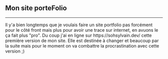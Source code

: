 ## Mon site porteFolio
<hr>
Il y'a bien longtemps que je voulais faire un site portfolio pas forcément pour le côté front
mais plus pour avoir une trace sur internet, en avuons le ça fait plus "pro".
Du coup j'ai en ligne sur https://sohsylvain.dev/ cette première version de mon site.
Elle est destinée à changer et beaucoup par la suite mais
pour le moment on va combattre la procrastination avec cette version ;)
